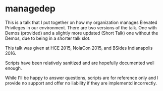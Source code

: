 # managedep

This is a talk that I put together on how my organization manages Elevated Privileges in our environment. There are two versions of the talk. One with Demos (provided) and a slightly more updated (Short Talk) one without the Demos, due to being in a shorter talk slot. 

This talk was given at HCE 2015, NolaCon 2015, and BSides Indianapolis 2016. 

Scripts have been relatively sanitized and are hopefully documented well enough. 

While I'll be happy to answer questions, scripts are for reference only and I provide no support and offer no liability if they are implementd incorrectly. 
